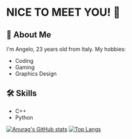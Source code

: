 # NICE TO MEET YOU! 👋

## 🚀 About Me
I'm Angelo, 23 years old from Italy.
My hobbies: 
- Coding
- Gaming
- Graphics Design

## 🛠 Skills
- C++
- Python


[![Anurag's GitHub stats](https://github-readme-stats.vercel.app/api?username=Gangelo99)](https://github.com/anuraghazra/github-readme-stats)
[![Top Langs](https://github-readme-stats.vercel.app/api/top-langs/?username=Gangelo99)](https://github.com/anuraghazra/github-readme-stats)
